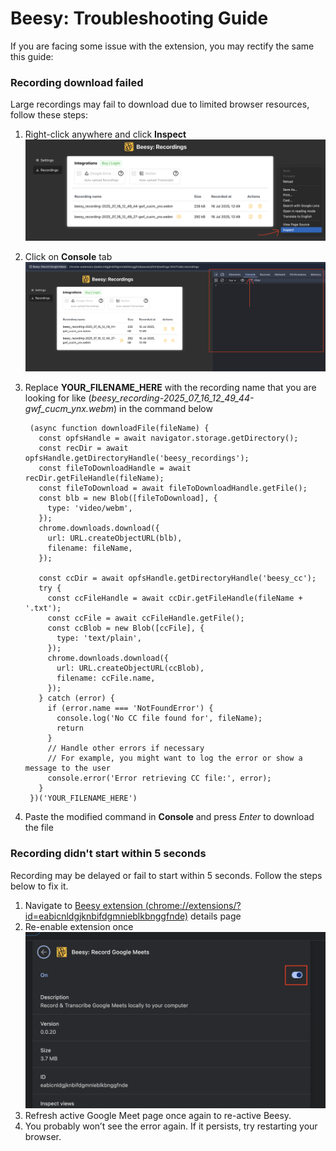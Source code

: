 # Beesy: Troubleshooting Guide

If you are facing some issue with the extension, you may rectify the same this guide:

### Recording download failed

Large recordings may fail to download due to limited browser resources, follow these steps:

1. Right-click anywhere and click **Inspect**
   ![right-click and inspect](../media/trble-inpct.png)
2. Click on **Console** tab
   ![click console tab](../media/trble-cnsl.png)
3. Replace **YOUR_FILENAME_HERE** with the recording name that you are looking for like (_beesy_recording-2025_07_16_12_49_44-gwf_cucm_ynx.webm_) in the command below

   ```
    (async function downloadFile(fileName) {
      const opfsHandle = await navigator.storage.getDirectory();
      const recDir = await opfsHandle.getDirectoryHandle('beesy_recordings');
      const fileToDownloadHandle = await recDir.getFileHandle(fileName);
      const fileToDownload = await fileToDownloadHandle.getFile();
      const blb = new Blob([fileToDownload], {
        type: 'video/webm',
      });
      chrome.downloads.download({
        url: URL.createObjectURL(blb),
        filename: fileName,
      });

      const ccDir = await opfsHandle.getDirectoryHandle('beesy_cc');
      try {
        const ccFileHandle = await ccDir.getFileHandle(fileName + '.txt');
        const ccFile = await ccFileHandle.getFile();
        const ccBlob = new Blob([ccFile], {
          type: 'text/plain',
        });
        chrome.downloads.download({
          url: URL.createObjectURL(ccBlob),
          filename: ccFile.name,
        });
      } catch (error) {
        if (error.name === 'NotFoundError') {
          console.log('No CC file found for', fileName);
          return
        }
        // Handle other errors if necessary
        // For example, you might want to log the error or show a message to the user
        console.error('Error retrieving CC file:', error);
      }
    })('YOUR_FILENAME_HERE')
   ```

4. Paste the modified command in **Console** and press _Enter_ to download the file

### Recording didn't start within 5 seconds

Recording may be delayed or fail to start within 5 seconds. Follow the steps below to fix it.

1. Navigate to [Beesy extension (chrome://extensions/?id=eabicnldgjknbifdgmnieblkbnggfnde)](chrome://extensions/?id=eabicnldgjknbifdgmnieblkbnggfnde) details page
2. Re-enable extension once
   ![toggle on-off-on](../media/trble-extn-toggle.png)
3. Refresh active Google Meet page once again to re-active Beesy.
4. You probably won’t see the error again. If it persists, try restarting your browser.
